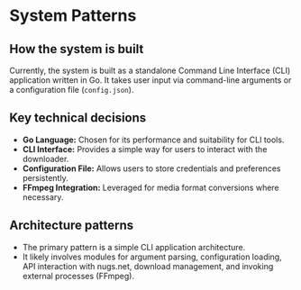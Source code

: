 # System Patterns

## How the system is built

Currently, the system is built as a standalone Command Line Interface (CLI) application written in Go. It takes user input via command-line arguments or a configuration file (`config.json`).

## Key technical decisions

-   **Go Language:** Chosen for its performance and suitability for CLI tools.
-   **CLI Interface:** Provides a simple way for users to interact with the downloader.
-   **Configuration File:** Allows users to store credentials and preferences persistently.
-   **FFmpeg Integration:** Leveraged for media format conversions where necessary.

## Architecture patterns

-   The primary pattern is a simple CLI application architecture.
-   It likely involves modules for argument parsing, configuration loading, API interaction with nugs.net, download management, and invoking external processes (FFmpeg). 